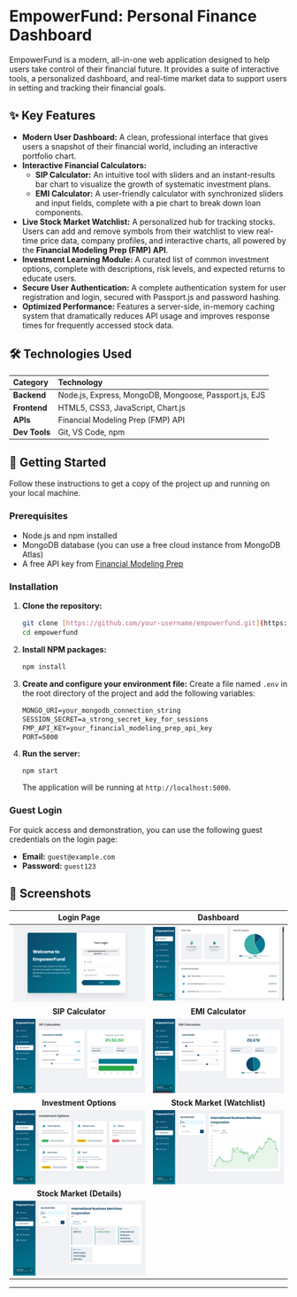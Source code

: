 # EmpowerFund: Personal Finance Dashboard

EmpowerFund is a modern, all-in-one web application designed to help users take control of their financial future. It provides a suite of interactive tools, a personalized dashboard, and real-time market data to support users in setting and tracking their financial goals.

## ✨ Key Features

- **Modern User Dashboard:** A clean, professional interface that gives users a snapshot of their financial world, including an interactive portfolio chart.
- **Interactive Financial Calculators:**
    - **SIP Calculator:** An intuitive tool with sliders and an instant-results bar chart to visualize the growth of systematic investment plans.
    - **EMI Calculator:** A user-friendly calculator with synchronized sliders and input fields, complete with a pie chart to break down loan components.
- **Live Stock Market Watchlist:** A personalized hub for tracking stocks. Users can add and remove symbols from their watchlist to view real-time price data, company profiles, and interactive charts, all powered by the **Financial Modeling Prep (FMP) API**.
- **Investment Learning Module:** A curated list of common investment options, complete with descriptions, risk levels, and expected returns to educate users.
- **Secure User Authentication:** A complete authentication system for user registration and login, secured with Passport.js and password hashing.
- **Optimized Performance:** Features a server-side, in-memory caching system that dramatically reduces API usage and improves response times for frequently accessed stock data.

## 🛠️ Technologies Used

| Category      | Technology                                        |
| :------------ | :------------------------------------------------ |
| **Backend** | Node.js, Express, MongoDB, Mongoose, Passport.js, EJS |
| **Frontend** | HTML5, CSS3, JavaScript, Chart.js                 |
| **APIs** | Financial Modeling Prep (FMP) API                 |
| **Dev Tools** | Git, VS Code, npm                                 |

## 🚀 Getting Started

Follow these instructions to get a copy of the project up and running on your local machine.

### Prerequisites

- Node.js and npm installed
- MongoDB database (you can use a free cloud instance from MongoDB Atlas)
- A free API key from [Financial Modeling Prep](https://site.financialmodelingprep.com/developer/docs/)

### Installation

1.  **Clone the repository:**
    ```sh
    git clone [https://github.com/your-username/empowerfund.git](https://github.com/your-username/empowerfund.git)
    cd empowerfund
    ```

2.  **Install NPM packages:**
    ```sh
    npm install
    ```

3.  **Create and configure your environment file:**
    Create a file named `.env` in the root directory of the project and add the following variables:
    ```
    MONGO_URI=your_mongodb_connection_string
    SESSION_SECRET=a_strong_secret_key_for_sessions
    FMP_API_KEY=your_financial_modeling_prep_api_key
    PORT=5000
    ```

4.  **Run the server:**
    ```sh
    npm start
    ```
    The application will be running at `http://localhost:5000`.

### Guest Login

For quick access and demonstration, you can use the following guest credentials on the login page:
- **Email:** `guest@example.com`
- **Password:** `guest123`

## 📸 Screenshots

| Login Page | Dashboard |
| :---: | :---: |
| ![Login Page Screenshot](login.png.png) | ![Dashboard Screenshot](dashboard.png.png) |
| **SIP Calculator** | **EMI Calculator** |
| ![SIP Calculator Screenshot](sip.png.png) | ![EMI Calculator Screenshot](emi.png.png) |
| **Investment Options** | **Stock Market (Watchlist)** |
| ![Investment Options Screenshot](investment.png.png) | ![Stock Market Screenshot](stock1.png.png) |
| **Stock Market (Details)** |
| ![Stock Market Details Screenshot](stock2.png.png) |

---
